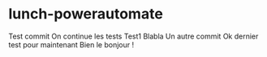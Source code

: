 # lunch-powerautomate
Test commit
On continue les tests
Test1
Blabla
Un autre commit
Ok dernier test pour maintenant
Bien le bonjour ! 
